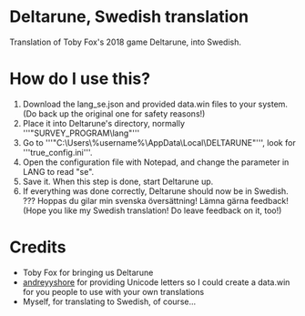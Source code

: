 # Deltarune, Swedish translation
Translation of Toby Fox's 2018 game Deltarune, into Swedish.

# How do I use this?
1. Download the lang_se.json and provided data.win files to your system. (Do back up the original one for safety reasons!)
2. Place it into Deltarune's directory, normally '''"SURVEY_PROGRAM\lang"'''
3. Go to '''"C:\Users\\%username%\AppData\Local\DELTARUNE"''', look for '''true_config.ini'''.
4. Open the configuration file with Notepad, and change the parameter in LANG to read "se".
5. Save it. When this step is done, start Deltarune up.
6. If everything was done correctly, Deltarune should now be in Swedish.
??? Hoppas du gilar min svenska översättning! Lämna gärna feedback! (Hope you like my Swedish translation! Do leave feedback on it, too!)



# Credits
* Toby Fox for bringing us Deltarune
* [andreyyshore](https://www.reddit.com/user/andreyyshore/comments/a8851l/deltarune_unicode_test_1/) for providing Unicode letters so I could create a data.win for you people to use with your own translations
* Myself, for translating to Swedish, of course...
